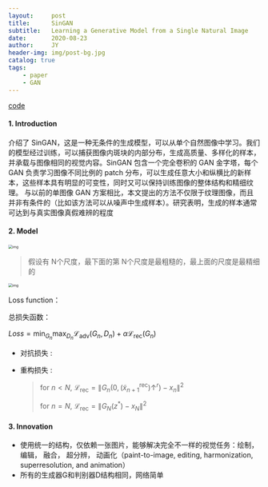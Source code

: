 ```yaml
---
layout:     post
title:      SinGAN
subtitle:   Learning a Generative Model from a Single Natural Image
date:       2020-08-23
author:     JY
header-img: img/post-bg.jpg
catalog: true
tags:
    - paper
    - GAN
---
```




[code](https://github.com/tamarott/SinGAN)

#### 1. Introduction

介绍了 SinGAN，这是一种无条件的生成模型，可以从单个自然图像中学习。我们的模型经过训练，可以捕获图像内斑块的内部分布，生成高质量、多样化的样本，并承载与图像相同的视觉内容。SinGAN 包含一个完全卷积的 GAN 金字塔，每个 GAN 负责学习图像不同比例的 patch 分布，可以生成任意大小和纵横比的新样本，这些样本具有明显的可变性，同时又可以保持训练图像的整体结构和精细纹理。 与以前的单图像 GAN 方案相比，本文提出的方法不仅限于纹理图像，而且并非有条件的（比如该方法可以从噪声中生成样本）。研究表明，生成的样本通常可达到与真实图像真假难辨的程度



#### 2. Model 

<img src="picture/SinGAN.png" alt="img" style="zoom:50%;" />

> 假设有 N个尺度，最下面的第 N个尺度是最粗糙的，最上面的尺度是最精细的

<img src="picture/SinGAN1.png" alt="img" style="zoom:50%;" />

Loss function：

总损失函数：

$Loss=\min _{G_{n}} \max _{D_{n}} \mathcal{L}_{\mathrm{adv}}\left(G_{n}, D_{n}\right)+\alpha \mathcal{L}_{\mathrm{rec}}\left(G_{n}\right)$

- 对抗损失 :

  > 

- 重构损失 : 

  > for $n<N$, $\mathcal{L}_{\mathrm{rec}}=\left\|G_{n}\left(0,\left(\tilde{x}_{n+1}^{\mathrm{rec}}\right) \uparrow^{r}\right)-x_{n}\right\|^{2}$
  >
  > for $n=N$, $\mathcal{L}_{\mathrm{rec}}=\left\|G_{N}\left(z^{*}\right)-x_{N}\right\|^{2}$



#### 3. Innovation

- 使用统一的结构，仅依赖一张图片，能够解决完全不一样的视觉任务：绘制，编辑， 融合， 超分辨， 动画化（paint-to-image, editing, harmonization, superresolution, and animation）
- 所有的生成器G和判别器D结构相同，网络简单